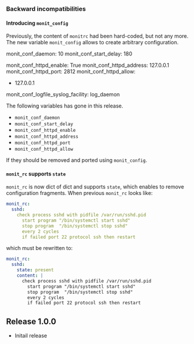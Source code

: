 ### Backward incompatibilities

#### Introducing `monit_config`

Previously, the content of `monitrc` had been hard-coded, but not any more. The
new variable `monit_config` allows to create arbitrary configuration.

monit_conf_daemon: 10
monit_conf_start_delay: 180

monit_conf_httpd_enable: True
monit_conf_httpd_address: 127.0.0.1
monit_conf_httpd_port: 2812
monit_conf_httpd_allow:
  - 127.0.0.1

monit_conf_logfile_syslog_facility: log_daemon

The following variables has gone in this release.

* `monit_conf_daemon`
* `monit_conf_start_delay`
* `monit_conf_httpd_enable`
* `monit_conf_httpd_address`
* `monit_conf_httpd_port`
* `monit_conf_httpd_allow`

If they should be removed and ported using `monit_config`.

#### `monit_rc` supports `state`

`monit_rc` is now dict of dict and supports `state`, which enables to remove
configuration fragments. When previous `monit_rc` looks like:

```yaml
monit_rc:
  sshd:
    check process sshd with pidfile /var/run/sshd.pid
      start program "/bin/systemctl start sshd"
      stop program  "/bin/systemctl stop sshd"
      every 2 cycles
      if failed port 22 protocol ssh then restart
```

which must be rewritten to:

```yaml
monit_rc:
  sshd:
    state: present
    content: |
      check process sshd with pidfile /var/run/sshd.pid
        start program "/bin/systemctl start sshd"
        stop program  "/bin/systemctl stop sshd"
        every 2 cycles
        if failed port 22 protocol ssh then restart
```


## Release 1.0.0

* Initail release
